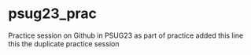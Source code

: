 # psug23_prac
Practice session on Github in PSUG23
as part of practice added this line
this the duplicate practice session
